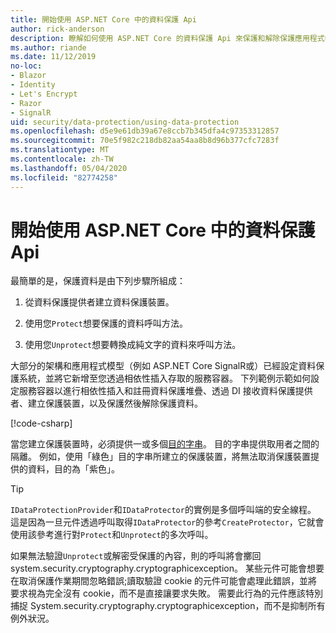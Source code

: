 ```yaml
---
title: 開始使用 ASP.NET Core 中的資料保護 Api
author: rick-anderson
description: 瞭解如何使用 ASP.NET Core 的資料保護 Api 來保護和解除保護應用程式中的資料。
ms.author: riande
ms.date: 11/12/2019
no-loc:
- Blazor
- Identity
- Let's Encrypt
- Razor
- SignalR
uid: security/data-protection/using-data-protection
ms.openlocfilehash: d5e9e61db39a67e8ccb7b345dfa4c97353312857
ms.sourcegitcommit: 70e5f982c218db82aa54aa8b8d96b377cfc7283f
ms.translationtype: MT
ms.contentlocale: zh-TW
ms.lasthandoff: 05/04/2020
ms.locfileid: "82774258"
---
```

# <a name="get-started-with-the-data-protection-apis-in-aspnet-core"></a>開始使用 ASP.NET Core 中的資料保護 Api

<a name="security-data-protection-getting-started"></a>

最簡單的是，保護資料是由下列步驟所組成：

1. 從資料保護提供者建立資料保護裝置。

2. 使用您`Protect`想要保護的資料呼叫方法。

3. 使用您`Unprotect`想要轉換成純文字的資料來呼叫方法。

大部分的架構和應用程式模型（例如 ASP.NET Core SignalR或）已經設定資料保護系統，並將它新增至您透過相依性插入存取的服務容器。 下列範例示範如何設定服務容器以進行相依性插入和註冊資料保護堆疊、透過 DI 接收資料保護提供者、建立保護裝置，以及保護然後解除保護資料。

[!code-csharp[](../../security/data-protection/using-data-protection/samples/protectunprotect.cs?highlight=26,34,35,36,37,38,39,40)]

當您建立保護裝置時，必須提供一或多個[目的字串](xref:security/data-protection/consumer-apis/purpose-strings)。 目的字串提供取用者之間的隔離。 例如，使用「綠色」目的字串所建立的保護裝置，將無法取消保護裝置提供的資料，目的為「紫色」。

>[!TIP]
> `IDataProtectionProvider`和`IDataProtector`的實例是多個呼叫端的安全線程。 這是因為一旦元件透過呼叫取得`IDataProtector`的參考`CreateProtector`，它就會使用該參考進行對`Protect`和`Unprotect`的多次呼叫。
>
>如果無法驗證`Unprotect`或解密受保護的內容，則的呼叫將會擲回 system.security.cryptography.cryptographicexception。 某些元件可能會想要在取消保護作業期間忽略錯誤;讀取驗證 cookie 的元件可能會處理此錯誤，並將要求視為完全沒有 cookie，而不是直接讓要求失敗。 需要此行為的元件應該特別捕捉 System.security.cryptography.cryptographicexception，而不是抑制所有例外狀況。
